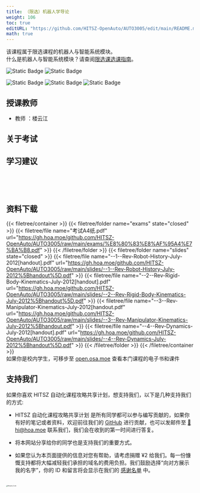 ```yaml
---
title: （限选）机器人学导论
weight: 106
toc: true
editURL: "https://github.com/HITSZ-OpenAuto/AUTO3005/edit/main/README.md"
math: true
---
```

该课程属于限选课程的机器人与智能系统模块。
<br>
什么是机器人与智能系统模块？请查阅[限选课选课指南](https://hoa.moe/blog/selecting-distributive-lessons/)。


![Static Badge](https://img.shields.io/badge/%E8%80%83%E6%9F%A5%E8%AF%BE-green)
![Static Badge](https://img.shields.io/badge/%E5%AD%A6%E5%88%86-2-moccasin)

![Static Badge](https://img.shields.io/badge/%E6%88%90%E7%BB%A9%E6%9E%84%E6%88%90-gold)
![Static Badge](https://img.shields.io/badge/%E4%BD%9C%E4%B8%9A-40%25-wheat)
![Static Badge](https://img.shields.io/badge/%E6%9C%9F%E6%9C%AB%E8%80%83%E8%AF%95-60%25-wheat)


## 授课教师

- 教师 ：楼云江

## 关于考试

## 学习建议
<br>
<br>
<br>


## 资料下载

{{< filetree/container >}}
  {{< filetree/folder name="exams" state="closed" >}}
    {{< filetree/file name="考试A4纸.pdf" url="https://gh.hoa.moe/github.com/HITSZ-OpenAuto/AUTO3005/raw/main/exams/%E8%80%83%E8%AF%95A4%E7%BA%B8.pdf" >}}
  {{< /filetree/folder >}}
  {{< filetree/folder name="slides" state="closed" >}}
    {{< filetree/file name="--1--Rev-Robot-History-July-2012[handout].pdf" url="https://gh.hoa.moe/github.com/HITSZ-OpenAuto/AUTO3005/raw/main/slides/--1--Rev-Robot-History-July-2012%5Bhandout%5D.pdf" >}}
    {{< filetree/file name="--2--Rev-Rigid-Body-Kinematics-July-2012[handout].pdf" url="https://gh.hoa.moe/github.com/HITSZ-OpenAuto/AUTO3005/raw/main/slides/--2--Rev-Rigid-Body-Kinematics-July-2012%5Bhandout%5D.pdf" >}}
    {{< filetree/file name="--3--Rev-Manipulator-Kinematics-July-2012[handout.pdf" url="https://gh.hoa.moe/github.com/HITSZ-OpenAuto/AUTO3005/raw/main/slides/--3--Rev-Manipulator-Kinematics-July-2012%5Bhandout.pdf" >}}
    {{< filetree/file name="--4--Rev-Dynamics-July-2012[handout].pdf" url="https://gh.hoa.moe/github.com/HITSZ-OpenAuto/AUTO3005/raw/main/slides/--4--Rev-Dynamics-July-2012%5Bhandout%5D.pdf" >}}
  {{< /filetree/folder >}}
{{< /filetree/container >}}
<br>
如果你是校内学生，可移步至 [open.osa.moe](https://open.osa.moe/openauto/AUTO3005) 查看本门课程的电子书和课件
<br>


## 支持我们

如果你喜欢 HITSZ 自动化课程攻略共享计划，想支持我们，以下是几种支持我们的方式:

- HITSZ 自动化课程攻略共享计划 是所有同学都可以参与编写贡献的，如果你有好的笔记或者资料，欢迎前往我们的 [GitHub](https://github.com/HITSZ-OpenAuto) 进行贡献，也可以发邮件至 [📮hi@hoa.moe](mailto:hi@hoa.moe) 联系我们，我们会在收到的第一时间进行答复。

- 将本网站分享给你的同学也是支持我们的重要方式。

- 如果您认为本页面提供的信息对您有帮助，请考虑捐赠 ¥2 给我们。每一份慷慨支持都将大幅减轻我们承担的域名的费用负担。我们鼓励选择“向对方展示我的名字”，你的 ID 和留言将会显示在我们的 [感谢名单](https://hoa.moe/sponsor/#感谢名单) 中。

<br>
<img src="/images/sponsor.webp" alt="Reward_Code" style="zoom:25%; display: block; margin: 0 auto;" />
